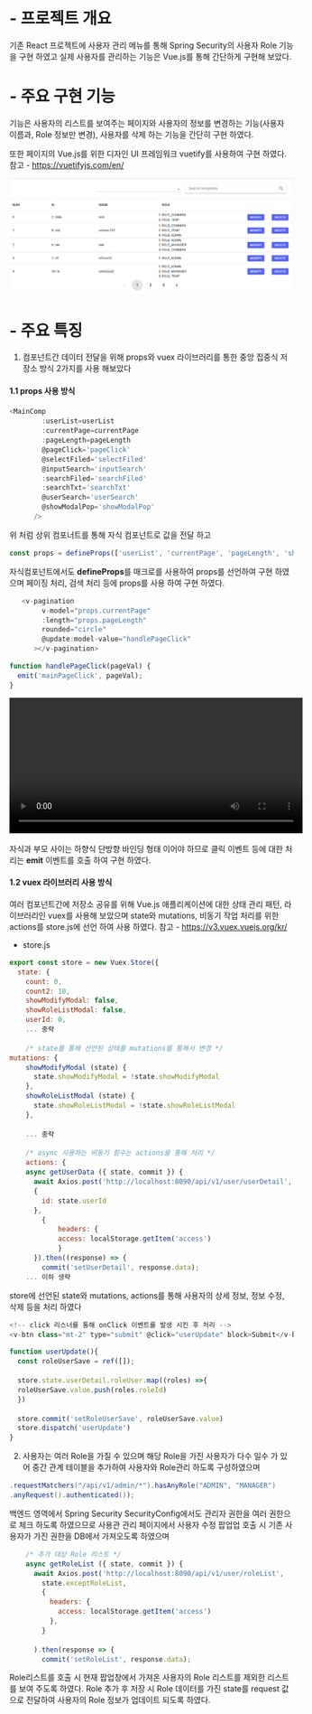 # - 프로젝트 개요
기존 React 프로젝트에 사용자 관리 메뉴를 통해 Spring Security의 사용자 Role 기능을 구현 하였고 실제 사용자를 관리하는 기능은 Vue.js를 통해 간단하게 구현해 보았다.

# - 주요 구현 기능
기능은 사용자의 리스트를 보여주는 페이지와 사용자의 정보를 변경하는 기능(사용자 이름과, Role 정보만 변경), 사용자를 삭제 하는 기능을 간단히 구현 하였다.

또한 페이지의 Vue.js를 위한 디자인 UI 프레임워크 vuetify를 사용하여 구현 하였다.
참고 - <https://vuetifyjs.com/en/>

![Alt text](./img/1.page.PNG)

# - 주요 특징
1. 컴포넌트간 데이터 전달을 위해 props와 vuex 라이브러리를 통한 중앙 집중식 저장소 방식 2가지를 사용 해보았다

#### 1.1 props 사용 방식

```js
<MainComp
        :userList=userList
        :currentPage=currentPage
        :pageLength=pageLength
        @pageClick='pageClick'
        @selectFiled='selectFiled'
        @inputSearch='inputSearch'
        :searchFiled='searchFiled'
        :searchTxt='searchTxt'
        @userSearch='userSearch'
        @showModalPop='showModalPop'
      />
``` 
위 처럼 상위 컴포너트를 통해 자식 컴포넌트로 값을 전달 하고
```js
const props = defineProps(['userList', 'currentPage', 'pageLength', 'showModal'])
```
자식컴포넌트에서도 **defineProps**를 매크로를 사용하여 props를 선언하여 구현 하였으며 페이징 처리, 검색 처리 등에 props를 사용 하여 구현 하였다.

```js
   <v-pagination
        v-model="props.currentPage"
        :length="props.pageLength"
        rounded="circle"
        @update:model-value="handlePageClick"
      ></v-pagination>
```
```js
function handlePageClick(pageVal) {
  emit('mainPageClick', pageVal);
}
```
<video width="520" height="240" controls>
  <source src="./img/1_page.mp4" type="video/mp4">
</video>

자식과 부모 사이는 하향식 단방향 바인딩 형태 이어야 하므로 클릭 이벤트 등에 대한 처리는 **emit** 이벤트를 호출 하여 구현 하였다.

#### 1.2 vuex 라이브러리 사용 방식
여러 컴포넌트간에 저장소 공유를 위해 Vue.js 애플리케이션에 대한 상태 관리 패턴, 라이브러리인 vuex를 사용해 보았으며 state와 mutations, 비동기 작업 처리를 위한 actions를 store.js에 선언 하여 사용 하였다.
참고 - <https://v3.vuex.vuejs.org/kr/>

- store.js
```js
export const store = new Vuex.Store({
  state: {
    count: 0,
    count2: 10,
    showModifyModal: false,
    showRoleListModal: false,
    userId: 0,
    ... 중략
    
    /* state를 통해 선언된 상태를 mutations를 통해서 변경 */
mutations: {
    showModifyModal (state) {
      state.showModifyModal = !state.showModifyModal
    },
    showRoleListModal (state) {
      state.showRoleListModal = !state.showRoleListModal
    },
    
    ... 중략
    
    /* async 사용하는 비동기 함수는 actions을 통해 처리 */
    actions: {
    async getUserData ({ state, commit }) {
      await Axios.post('http://localhost:8090/api/v1/user/userDetail',
      {
        id: state.userId
      },
        {
            headers: {
            access: localStorage.getItem('access')
            }
      }).then((response) => {
        commit('setUserDetail', response.data);
    ... 이하 생략
```
store에 선언된 state와 mutations, actions를 통해 사용자의 상세 정보, 정보 수정, 삭제 등을 처리 하였다

```js
<!-- click 리스너를 통해 onClick 이벤트를 발생 시킨 후 처리 -->
<v-btn class="mt-2" type="submit" @click="userUpdate" block>Submit</v-btn>
```
```js
function userUpdate(){
  const roleUserSave = ref([]);

  store.state.userDetail.roleUser.map((roles) =>{
  roleUserSave.value.push(roles.roleId)
  })

  store.commit('setRoleUserSave', roleUserSave.value)
  store.dispatch('userUpdate')
}
```
2. 사용자는 여러 Role을 가질 수 있으며 해당 Role을 가진 사용자가 다수 일수 가 있어 중간 관계 테이블을 추가하여 사용자와 Role관리 하도록 구성하였으며
```java
.requestMatchers("/api/v1/admin/*").hasAnyRole("ADMIN", "MANAGER")
.anyRequest().authenticated());
```
백엔드 영역에서 Spring Security SecurityConfig에서도 관리자 권한을 여러 권한으로 체크 하도록 하였으므로 사용관 관리 페이지에서 사용자 수정 팝업업 호출 시 기존 사용자가 가진 권한을 DB에서 가져오도록 하였으며
```js
    /* 추가 대상 Role 리스트 */
    async getRoleList ({ state, commit }) {
      await Axios.post('http://localhost:8090/api/v1/user/roleList',
        state.exceptRoleList,
        {
          headers: {
            access: localStorage.getItem('access')
          },
        }

      ).then(response => {
        commit('setRoleList', response.data);
```
Role리스트를 호출 시 현재 팝업창에서 가져온 사용자의 Role 리스트를 제외한 리스트를 보여 주도록 하였다. Role 추가 후 저장 시 Role 데이터를 가진 state를 request 값으로 전달하여 사용자의 Role 정보가 업데이트 되도록 하였다.